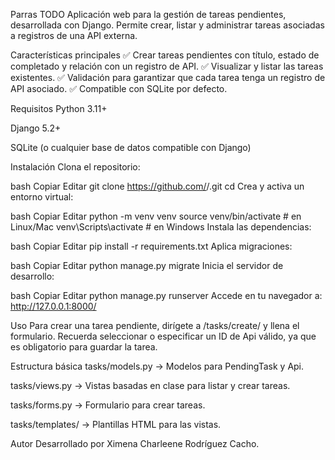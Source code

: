 Parras TODO
Aplicación web para la gestión de tareas pendientes, desarrollada con Django.
Permite crear, listar y administrar tareas asociadas a registros de una API externa.

Características principales
✅ Crear tareas pendientes con título, estado de completado y relación con un registro de API.
✅ Visualizar y listar las tareas existentes.
✅ Validación para garantizar que cada tarea tenga un registro de API asociado.
✅ Compatible con SQLite por defecto.

Requisitos
Python 3.11+

Django 5.2+

SQLite (o cualquier base de datos compatible con Django)

Instalación
Clona el repositorio:

bash
Copiar
Editar
git clone https://github.com/<usuario>/<repositorio>.git
cd <repositorio>
Crea y activa un entorno virtual:

bash
Copiar
Editar
python -m venv venv
source venv/bin/activate    # en Linux/Mac
venv\Scripts\activate       # en Windows
Instala las dependencias:

bash
Copiar
Editar
pip install -r requirements.txt
Aplica migraciones:

bash
Copiar
Editar
python manage.py migrate
Inicia el servidor de desarrollo:

bash
Copiar
Editar
python manage.py runserver
Accede en tu navegador a: http://127.0.0.1:8000/

Uso
Para crear una tarea pendiente, dirígete a /tasks/create/ y llena el formulario.
Recuerda seleccionar o especificar un ID de Api válido, ya que es obligatorio para guardar la tarea.

Estructura básica
tasks/models.py → Modelos para PendingTask y Api.

tasks/views.py → Vistas basadas en clase para listar y crear tareas.

tasks/forms.py → Formulario para crear tareas.

tasks/templates/ → Plantillas HTML para las vistas.

Autor
Desarrollado por Ximena Charleene Rodríguez Cacho.


